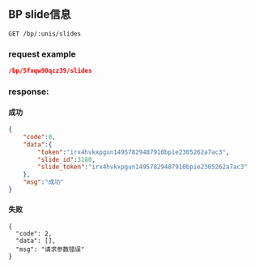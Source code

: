 ## BP slide信息

```
GET /bp/:unis/slides
```

### request example
```json
/bp/5fxqw90qcz39/slides
```

### response:
#### 成功
```json
{
    "code":0,
    "data":{
        "token":"irx4hvkxpgun14957829487910bpie2305262a7ac3",
        "slide_id":3180,
        "slide_token":"irx4hvkxpgun14957829487910bpie2305262a7ac3"
    },
    "msg":"成功"
}
```
#### 失败
```
{
  "code": 2,
  "data": [],
  "msg": "请求参数错误"
}
```